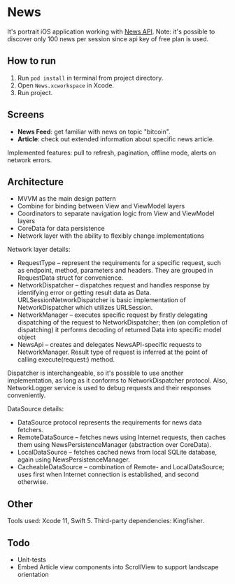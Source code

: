 # News

It's portrait iOS application working with [News API](https://newsapi.org/).
Note: it's possible to discover only 100 news per session since api key of free plan is used.

## How to run

1. Run `pod install` in terminal from project directory.
2. Open `News.xcworkspace` in Xcode.
3. Run project.

## Screens

* **News Feed**: get familiar with news on topic "bitcoin".
* **Article**: check out extended information about specific news article. 

Implemented features: pull to refresh, pagination, offline mode, alerts on network errors.

## Architecture

* MVVM as the main design pattern
* Combine for binding between View and ViewModel layers
* Coordinators to separate navigation logic from View and ViewModel layers
* CoreData for data persistence
* Network layer with the ability to flexibly change implementations

Network layer details:
* RequestType – represent the requirements for a specific request, such as endpoint, method, parameters and headers. They are grouped in RequestData struct for convenience.
* NetworkDispatcher – dispatches request and handles response by identifying error or getting result data as Data. URLSessionNetworkDispatcher is basic implementation of NetworkDispatcher which utilizes URLSession.
* NetworkManager – executes specific request by firstly delegating dispatching of the request to NetworkDispatcher; then (on completion of dispatching) it performs decoding of returned Data into specific model object
* NewsApi – creates and delegates NewsAPI-specific requests to NetworkManager. Result type of request is inferred at the point of calling execute(request:) method.

Dispatcher is interchangeable, so it's possible to use another implementation, as long as it conforms to NetworkDispatcher protocol.
Also, NetworkLogger service is used to debug requests and their responses conveniently.

DataSource details:
* DataSource protocol represents the requirements for news data fetchers. 
* RemoteDataSource – fetches news using Internet requests, then caches them using NewsPersistenceManager (abstraction over CoreData).
* LocalDataSource – fetches cached news from local SQLite database, again using NewsPersistenceManager.
* CacheableDataSource – combination of Remote- and LocalDataSource; uses first when Internet connection is established, and second otherwise.

## Other

Tools used: Xcode 11, Swift 5.
Third-party dependencies: Kingfisher.

## Todo

* Unit-tests
* Embed Article view components into ScrollView to support landscape orientation 
